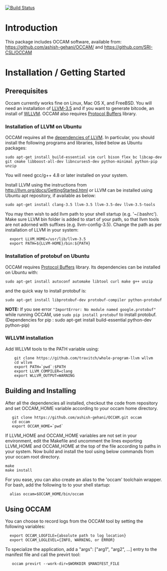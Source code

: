 [![Build Status](https://travis-ci.org/SRI-CSL/OCCAM.svg?branch=master)](https://travis-ci.org/SRI-CSL/OCCAM)


Introduction
============

This package includes OCCAM software, available from:
<https://github.com/ashish-gehani/OCCAM/> and <https://github.com/SRI-CSL/OCCAM>

Installation / Getting Started 
==============================

Prerequisites
-------------

Occam currently works fine on Linux, Mac OS X, and FreeBSD. You will
need an installation of [LLVM-3.5](http://llvm.org/docs/GettingStarted.html) and if you want to generate bitcode,
an install of [WLLVM](https://github.com/SRI-CSL/whole-program-llvm.git "Whole Program LLVM"). OCCAM also requires [Protocol Buffers](https://github.com/google/protobuf) library.

### Installation of LLVM on Ubuntu

OCCAM requires all the [dependencies of LLVM](http://llvm.org/docs/GettingStarted.html#requirements). In particular, you should install the following programs and libraries, listed below as Ubuntu packages:
```
sudo apt-get install build-essential vim curl bison flex bc libcap-dev git cmake libboost-all-dev libncurses5-dev python-minimal python-pip unzip 
```
You will need gcc/g++ 4.8 or later installed on your system.

Install LLVM using the instructions from <http://llvm.org/docs/GettingStarted.html> or LLVM can be installed using Ubuntu apt repository, if available as below:
```
sudo apt-get install clang-3.5 llvm-3.5 llvm-3.5-dev llvm-3.5-tools  
```
You may then wish to add llvm path to your shell startup (e.g. '~/.bashrc'). Make sure LLVM bin folder is added to start of your path, so that llvm tools are not adorned with suffixes (e.g. llvm-config-3.5). Change the path as per installation of LLVM in your system:
```
  export LLVM_HOME=/usr/lib/llvm-3.5
  export PATH=${LLVM-HOME}/bin:${PATH}
```

### Installation of protobuf on Ubuntu


OCCAM requires [Protocol Buffers](https://github.com/google/protobuf) library. Its dependencies can be installed on Ubuntu with:
```
sudo apt-get install autoconf automake libtool curl make g++ unzip
```
and the quick way to install protobuf is:
```
sudo apt-get install libprotobuf-dev protobuf-compiler python-protobuf
```

**NOTE:** If you see error `"ImportError: No module named google.protobuf"` while running OCCAM, use `sudo pip install protobuf` to install protobuf. (Dependencies for pip : sudo apt-get install build-essential python-dev python-pip)

### WLLVM installation 
Add WLLVM tools to the PATH variable using:
```
    git clone https://github.com/travitch/whole-program-llvm wllvm
    cd wllvm
    export PATH=`pwd`:$PATH
    export LLVM_COMPILER=clang
    export WLLVM_OUTPUT=WARNING
```

Building and Installing
-----------------------

After all the dependencies all installed, checkout the code from repository and set OCCAM_HOME variable according to your occam home directory.
```
   git clone https://github.com/ashish-gehani/OCCAM.git occam
   cd occam
   export OCCAM_HOME=`pwd`
```

If LLVM_HOME and OCCAM_HOME variables are not set in your environment, edit the Makefile and uncomment the lines exporting LLVM_HOME and OCCAM_HOME at the top of the file according to paths in your system. Now build and install the tool using below commands from your occam root directory.
```
make
make install
```

For you ease, you can also create an alias to the 'occam' toolchain wrapper. For bash, add the following to to your shell startup:
```
  alias occam=$OCCAM_HOME/bin/occam
```

Using OCCAM
-----------

You can choose to record logs from the OCCAM tool by setting the following variables:

```
  export OCCAM_LOGFILE={absolute path to log location}
  export OCCAM_LOGLEVEL={INFO, WARNING, or ERROR}
```
To specialize the application, add a "args": ["arg1", "arg2", ...] entry to the manifest file and call the previrt tool:
```
   occam previrt --work-dir=$WORKDIR $MANIFEST_FILE
```
